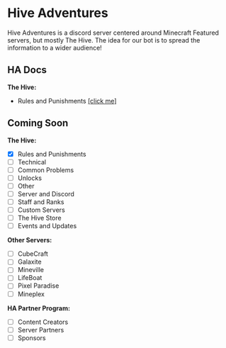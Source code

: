 # Hive Adventures
Hive Adventures is a discord server centered around Minecraft Featured servers, but mostly The Hive. The idea for our bot is to spread the information to a wider audience!

## HA Docs

**The Hive:**

- Rules and Punishments [[click me]](https://hive.growtopics.xyz/hive/rules/)

## Coming Soon
**The Hive:**

- [x] Rules and Punishments
- [ ] Technical
- [ ] Common Problems
- [ ] Unlocks
- [ ] Other
- [ ] Server and Discord
- [ ] Staff and Ranks
- [ ] Custom Servers
- [ ] The Hive Store
- [ ] Events and Updates

**Other Servers:**

- [ ] CubeCraft
- [ ] Galaxite
- [ ] Mineville
- [ ] LifeBoat
- [ ] Pixel Paradise
- [ ] Mineplex

**HA Partner Program:**

- [ ] Content Creators
- [ ] Server Partners
- [ ] Sponsors
